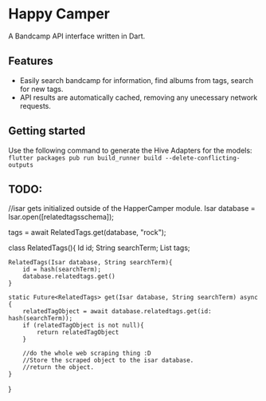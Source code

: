 # Happy Camper
A Bandcamp API interface written in Dart.

## Features

* Easily search bandcamp for information, find albums from tags, search for new tags.
* API results are automatically cached, removing any unecessary network requests.

## Getting started

Use the following command to generate the Hive Adapters for the models:
`flutter packages pub run build_runner build --delete-conflicting-outputs`


## TODO:
//isar gets initialized outside of the HapperCamper module.
Isar database = Isar.open([relatedtagsschema]);

tags = await RelatedTags.get(database, "rock");

class RelatedTags(){
    Id id;
    String searchTerm;
    List<String> tags;

    RelatedTags(Isar database, String searchTerm){
        id = hash(searchTerm);
        database.relatedtags.get()
    }

    static Future<RelatedTags> get(Isar database, String searchTerm) async {
        relatedTagObject = await database.relatedtags.get(id: hash(searchTerm));
        if (relatedTagObject is not null){
            return relatedTagObject
        }

        //do the whole web scraping thing :D
        //Store the scraped object to the isar database.
        //return the object.
    }
}